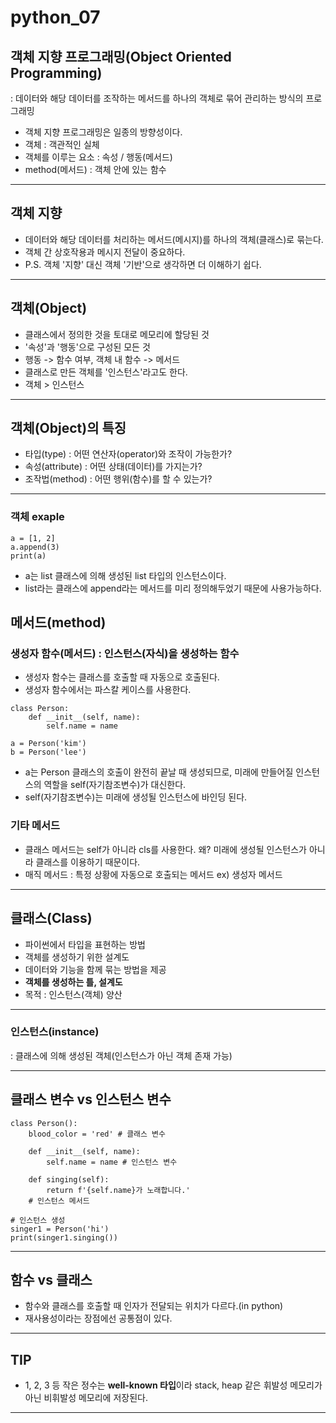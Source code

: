 # python_07

## 객체 지향 프로그래밍(Object Oriented Programming)
: 데이터와 해당 데이터를 조작하는 메서드를 하나의 객체로 묶어 관리하는 방식의 프로그래밍
- 객체 지향 프로그래밍은 일종의 방향성이다.
- 객체 : 객관적인 실체
- 객체를 이루는 요소 : 속성 / 행동(메서드)
- method(메서드) : 객체 안에 있는 함수  

---

## 객체 지향
- 데이터와 해당 데이터를 처리하는 메서드(메시지)를 하나의 객체(클래스)로 묶는다.
- 객체 간 상호작용과 메시지 전달이 중요하다.  
- P.S. 객체 '지향' 대신 객체 '기반'으로 생각하면 더 이해하기 쉽다.

---

## 객체(Object)
- 클래스에서 정의한 것을 토대로 메모리에 할당된 것
- '속성'과 '행동'으로 구성된 모든 것
- 행동 -> 함수 여부, 객체 내 함수 -> 메서드
- 클래스로 만든 객체를 '인스턴스'라고도 한다.
- 객체 > 인스턴스

---

## 객체(Object)의 특징
- 타입(type) : 어떤 연산자(operator)와 조작이 가능한가?
- 속성(attribute) : 어떤 상태(데이터)를 가지는가?
- 조작법(method) : 어떤 행위(함수)를 할 수 있는가?

---

### 객체 exaple
```
a = [1, 2]
a.append(3)
print(a)
```
* a는 list 클래스에 의해 생성된 list 타입의 인스턴스이다.
* list라는 클래스에 append라는 메서드를 미리 정의해두었기 때문에 사용가능하다.

## 메서드(method)

### 생성자 함수(메서드) : 인스턴스(자식)을 생성하는 함수
* 생성자 함수는 클래스를 호출할 때 자동으로 호출된다.
* 생성자 함수에서는 파스칼 케이스를 사용한다.
```
class Person:
    def __init__(self, name):
        self.name = name

a = Person('kim')
b = Person('lee')
```
* a는 Person 클래스의 호출이 완전히 끝날 때 생성되므로, 미래에 만들어질 인스턴스의 역할을 self(자기참조변수)가 대신한다.
* self(자기참조변수)는 미래에 생성될 인스턴스에 바인딩 된다.

### 기타 메서드
* 클래스 메서드는 self가 아니라 cls를 사용한다. 왜? 미래에 생성될 인스턴스가 아니라 클래스를 이용하기 때문이다.  
* 매직 메서드 : 특정 상황에 자동으로 호출되는 메서드 ex) 생성자 메서드

---

## 클래스(Class)
- 파이썬에서 타입을 표현하는 방법
- 객체를 생성하기 위한 설계도
- 데이터와 기능을 함께 묶는 방법을 제공
- **객체를 생성하는 틀, 설계도**
- 목적 : 인스턴스(객체) 양산  

---

### 인스턴스(instance)
: 클래스에 의해 생성된 객체(인스턴스가 아닌 객체 존재 가능)

---

## 클래스 변수 vs 인스턴스 변수
```
class Person():
    blood_color = 'red' # 클래스 변수

    def __init__(self, name):
        self.name = name # 인스턴스 변수
    
    def singing(self):
        return f'{self.name}가 노래합니다.'
    # 인스턴스 메서드

# 인스턴스 생성
singer1 = Person('hi')
print(singer1.singing())
```

---

## 함수 vs 클래스

- 함수와 클래스를 호출할 때 인자가 전달되는 위치가 다르다.(in python)
- 재사용성이라는 장점에선 공통점이 있다.

---
## TIP

* 1, 2, 3 등 작은 정수는 **well-known 타입**이라 stack, heap 같은 휘발성 메모리가 아닌 비휘발성 메모리에 저장된다.

---